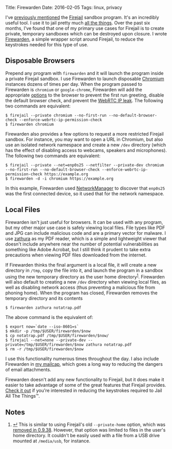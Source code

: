 Title: Firewarden
Date: 2016-02-05
Tags: linux, privacy

I've [previously mentioned](/2015/08/firejail/) the [Firejail](https://firejail.wordpress.com/) sandbox program. It's an incredibly useful tool. I use it to jail pretty much [all the things](https://github.com/pigmonkey/spark/search?q=firejail). Over the past six months, I've found that one of my primary use cases for Firejail is to create private, temporary sandboxes which can be destroyed upon closure. I wrote [Firewarden](https://github.com/pigmonkey/firewarden), a simple wrapper script around Firejail, to reduce the keystrokes needed for this type of use.

## Disposable Browsers

Prepend any program with `firewarden` and it will launch the program inside a private Firejail sandbox. I use Firewarden to launch disposable [Chromium](https://www.chromium.org/) instances dozens of times per day. When the program passed to Firewarden is `chromium` or `google-chrome`, Firewarden will add the appropriate [options](http://peter.sh/experiments/chromium-command-line-switches/) to the browser to prevent the first run greeting, disable the default browser check, and prevent the [WebRTC IP leak](https://www.privacytools.io/webrtc.html). The following two commands are equivalent:

    $ firejail --private chromium --no-first-run --no-default-browser-check --enforce-webrtc-ip-permission-check
    $ firewarden chromium

Firewarden also provides a few options to request a more restricted Firejail sandbox. For instance, you may want to open a URL in Chromium, but also use an isolated network namespace and create a new `/dev` directory (which has the effect of disabling access to webcams, speakers and microphones). The following two commands are equivalent:

    $ firejail --private --net=enp0s25 --netfilter --private-dev chromium --no-first-run --no-default-browser-check --enforce-webrtc-ip-permission-check https://example.org
    $ firewarden -d -i chromium https://example.org

In this example, Firewarden used [NetworkManager](https://wiki.gnome.org/Projects/NetworkManager) to discover that `enp0s25` was the first connected device, so it used that for the network namespace.


## Local Files

Firewarden isn't just useful for browsers. It can be used with any program, but my other major use case is safely viewing local files. File types like PDF and JPG can include malicious code and are a primary vector for malware. I use [zathura](https://pwmt.org/projects/zathura/) as my PDF reader, which is a simple and lightweight viewer that doesn't include anywhere near the number of potential vulnerabilities as something like Adobe Acrobat, but I still think it prudent to take extra precautions when viewing PDF files downloaded from the internet.

If Firewarden thinks the final argument is a local file, it will create a new directory in `/tmp`, copy the file into it, and launch the program in a sandbox using the new temporary directory as the user home directory<sup class="footnote-ref" id="fnref:private-home"><a rel="footnote" href="#fn:private-home" title="see footnote">1</a></sup>. Firewarden will also default to creating a new `/dev` directory when viewing local files, as well as disabling network access (thus preventing a malicious file from phoning home). When the program has closed, Firewarden removes the temporary directory and its contents

    $ firewarden zathura notatrap.pdf

The above command is the equivalent of:

    $ export now=`date --iso-8601=s`
    $ mkdir -p /tmp/$USER/firewarden/$now
    $ cp notatrap.pdf /tmp/$USER/firewarden/$now/
    $ firejail --net=none --private-dev --private=/tmp/$USER/firewarden/$now zathura notatrap.pdf
    $ rm -r /tmp/$USER/firewarden/$now

I use this functionality numerous times throughout the day. I also include Firewarden in [my mailcap](https://github.com/pigmonkey/dotfiles/blob/master/mutt/mailcap), which goes a long way to reducing the dangers of email attachments.

Firewarden doesn't add any new functionality to Firejail, but it does make it easier to take advantage of some of the great features that Firejail provides. [Check it out](https://github.com/pigmonkey/firewarden) if you're interested in reducing the keystrokes required to Jail All The Things&trade;.


<div id="footnotes">
    <h2>Notes</h2>
    <ol>
        <li id="fn:private-home"><a rev="footnote" href="#fnref:private-home" class="footnote-return" title="return to article">&crarr;</a> This is similar to using Firejail's old <code>--private-home</code> option, which was <a href="https://l3net.wordpress.com/2016/02/04/firejail-0-9-38-release-announcement/">removed in 0.9.38</a>. However, that option was limited to files in the user's home directory. It couldn't be easily used with a file from a USB drive mounted at <code>/media/usb</code>, for instance.</li>
    </ol>
</div>
